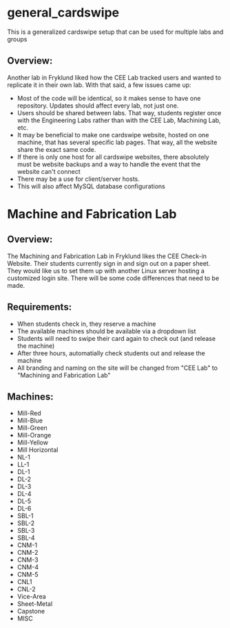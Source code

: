 # general_cardswipe
This is a generalized cardswipe setup that can be used for multiple labs and groups

## Overview:
Another lab in Fryklund liked how the CEE Lab tracked users and wanted to replicate it in their own lab. With that said, a few issues came up:
 - Most of the code will be identical, so it makes sense to have one repository. Updates should affect every lab, not just one.
 - Users should be shared between labs. That way, students register once with the Engineering Labs rather than with the CEE Lab, Machining Lab, etc.
 - It may be beneficial to make one cardswipe website, hosted on one machine, that has several specific lab pages. That way, all the website share the exact same code.
 - If there is only one host for all cardswipe websites, there absolutely must be website backups and a way to handle the event that the website can't connect
 - There may be a use for client/server hosts.
 - This will also affect MySQL database configurations

# Machine and Fabrication Lab

## Overview:
The Machining and Fabrication Lab in Fryklund likes the CEE Check-in Website. Their students currently sign in and sign out on a paper sheet. They would like us to set them up with another Linux server hosting a customized login site. There will be some code differences that need to be made.

## Requirements:
 - When students check in, they reserve a machine
 - The available machines should be available via a dropdown list
 - Students will need to swipe their card again to check out (and release the machine)
 - After three hours, automatially check students out and release the machine
 - All branding and naming on the site will be changed from "CEE Lab" to "Machining and Fabrication Lab"
 
 ## Machines:
  - Mill-Red
  - Mill-Blue
  - Mill-Green
  - Mill-Orange
  - Mill-Yellow
  - Mill Horizontal
  - NL-1
  - LL-1
  - DL-1
  - DL-2
  - DL-3
  - DL-4
  - DL-5
  - DL-6
  - SBL-1
  - SBL-2
  - SBL-3
  - SBL-4
  - CNM-1
  - CNM-2
  - CNM-3
  - CNM-4
  - CNM-5
  - CNL1
  - CNL-2
  - Vice-Area
  - Sheet-Metal
  - Capstone
  - MISC
